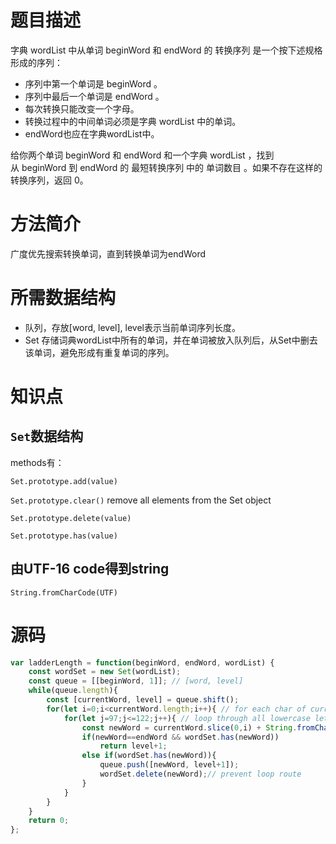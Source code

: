 # 题目描述
字典 wordList 中从单词 beginWord 和 endWord 的 转换序列 是一个按下述规格形成的序列：
* 序列中第一个单词是 beginWord 。
* 序列中最后一个单词是 endWord 。
* 每次转换只能改变一个字母。
* 转换过程中的中间单词必须是字典 wordList 中的单词。
* endWord也应在字典wordList中。
<p>给你两个单词 beginWord 和 endWord 和一个字典 wordList ，找到从 beginWord 到 endWord 的 最短转换序列 中的 单词数目 。如果不存在这样的转换序列，返回 0。<p>

# 方法简介
广度优先搜索转换单词，直到转换单词为endWord
# 所需数据结构
* 队列，存放[word, level], level表示当前单词序列长度。
* Set 存储词典wordList中所有的单词，并在单词被放入队列后，从Set中删去该单词，避免形成有重复单词的序列。
# 知识点
## ```Set```数据结构
methods有：<p>
```Set.prototype.add(value)```<p>
```Set.prototype.clear()``` remove all elements from the Set object<p>
```Set.prototype.delete(value)```<p>
```Set.prototype.has(value)```<p>
## 由UTF-16 code得到string
```String.fromCharCode(UTF)```
# 源码
```javascript
var ladderLength = function(beginWord, endWord, wordList) {
    const wordSet = new Set(wordList);
    const queue = [[beginWord, 1]]; // [word, level]
    while(queue.length){
        const [currentWord, level] = queue.shift();
        for(let i=0;i<currentWord.length;i++){ // for each char of currentWord
            for(let j=97;j<=122;j++){ // loop through all lowercase letter
                const newWord = currentWord.slice(0,i) + String.fromCharCode(j) + currentWord.slice(i+1, currentWord.length);
                if(newWord==endWord && wordSet.has(newWord))
                    return level+1;
                else if(wordSet.has(newWord)){
                    queue.push([newWord, level+1]);
                    wordSet.delete(newWord);// prevent loop route
                }
            }
        } 
    }
    return 0;
};
```